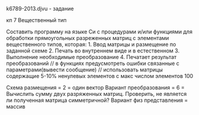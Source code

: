 k6789-2013.djvu - задание

кп 7
Вещественный тип

Составить программу на языке Си с процедурами и/или функциями для обработки прямоугольных разреженных матриц с элементами вещественного типов, которая:
	1. Ввод матрицы и размещение по заданной схеме
	2. Печать во внутреннем виде и в естественном
	3. Выполнение необходимые преобразование
	4. Печатает результат преобразований
// в функциях предусмотреть ошибки связанные с параметрами(вывести сообщение)
// использовать матрицы содержащие 5-10% ненулевых элементов с макс числом элементов 100


Схема размещения          = 2 = один вектор
Вариант преобразования    = 6 = Вычислить сумму двух разряженных матриц.
							    Проверить, не является ли полученная матрица симметричной?
Вариант физ представления = массив

